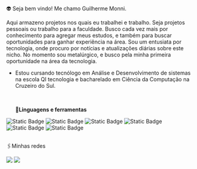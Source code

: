👽 Seja bem vindo! Me chamo Guilherme Monni. <br>

 Aqui armazeno projetos nos quais eu trabalhei e trabalho. Seja projetos pessoais ou trabalho para a faculdade. Busco cada vez mais por conhecimento para agregar meus estudos, e também para buscar oportunidades para ganhar experiência na área. Sou um entusiata por tecnologia, onde procuro por notícias e atualizações diárias sobre este nicho. No momento sou metalúrgico, e busco pela minha primeira oportunidade na área da tecnologia.

- Estou cursando tecnólogo em Análise e Desenvolvimento de sistemas na escola QI tecnologia e bacharelado em Ciência da Computação na Cruzeiro do Sul.

  ##
  <br>
   <strong>💫Linguagens e ferramentas</strong>
<img alt="Static Badge" src="https://img.shields.io/badge/HTML-black?style=flat&logo=HTML5&logoColor=red">
<img alt="Static Badge" src="https://img.shields.io/badge/CSS-black?style=flat&logo=CSS&logoColor=blue">
<img alt="Static Badge" src="https://img.shields.io/badge/JavaScript-black?style=flat&logo=JavaScript&logoColor=yellow">
<img alt="Static Badge" src="https://img.shields.io/badge/PHP-black?style=flat&logo=PHP&logoColor=%23777BB4">
<img alt="Static Badge" src="https://img.shields.io/badge/MySQL-black?style=flat&logo=MySQL&logoColor=%234479A1">
<img alt="Static Badge" src="https://img.shields.io/badge/Git-black?style=flat&logo=Git&logoColor=%23F05032">

##

</div
   <strong>🖇️Minhas redes</strong>
<div> 
 
  <a href="https://www.instagram.com/monni.05/" target="_blank"><img src="https://img.shields.io/badge/-Instagram-%23E4405F?style=for-the-badge&logo=instagram&logoColor=white" target="_blank"></a>
  <a href="https://www.linkedin.com/in/guilherme-monni-a542a9244/" target="_blank"><img src="https://img.shields.io/badge/-LinkedIn-%230077B5?style=for-the-badge&logo=linkedin&logoColor=white" target="_blank"></a> 
  
</div>


<!---
GuilhermeMonni/GuilhermeMonni is a ✨ special ✨ repository because its `README.md` (this file) appears on your GitHub profile.
You can click the Preview link to take a look at your changes.
--->
